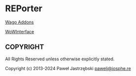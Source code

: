 ﻿# REPorter

[Wago Addons](https://addons.wago.io/addons/reporter-battleground-map)

[WoWInterface](http://www.wowinterface.com/downloads/info21089-REPorter-BattlegroundMap.html)

## COPYRIGHT

All Rights Reserved unless otherwise explicitly stated.

Copyright (c) 2013-2024 Paweł Jastrzębski <pawelj@iosphe.re>
